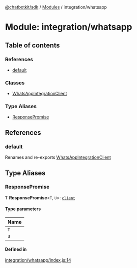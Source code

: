 [@chatbotkit/sdk](../README.md) / [Modules](../modules.md) / integration/whatsapp

# Module: integration/whatsapp

## Table of contents

### References

- [default](integration_whatsapp.md#default)

### Classes

- [WhatsAppIntegrationClient](../classes/integration_whatsapp.WhatsAppIntegrationClient.md)

### Type Aliases

- [ResponsePromise](integration_whatsapp.md#responsepromise)

## References

### default

Renames and re-exports [WhatsAppIntegrationClient](../classes/integration_whatsapp.WhatsAppIntegrationClient.md)

## Type Aliases

### ResponsePromise

Ƭ **ResponsePromise**\<`T`, `U`\>: [`client`](client.md)

#### Type parameters

| Name |
| :------ |
| `T` |
| `U` |

#### Defined in

[integration/whatsapp/index.js:14](https://github.com/chatbotkit/node-sdk/blob/main/packages/sdk/src/integration/whatsapp/index.js#L14)
